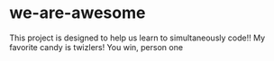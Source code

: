 # we-are-awesome


This project is designed to help us learn to simultaneously code!!
My favorite candy is twizlers!
You win, person one

